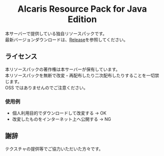 # <div align="center">Alcaris Resource Pack for Java Edition</div>

本サーバーで提供している独自リソースパックです。<br />
最新バージョンダウンロードは、[Release](https://github.com/AlcarisMinecraftServer/ResourcePack/releases)を参照してください。

## ライセンス

本リソースパックの著作権は本サーバーが保有しています。<br />
本リソースパックを無断で改変・再配布したり二次配布したりすることを一切禁じます。<br />
OSS ではありませんのでご注意ください。

### 使用例

- 個人利用目的でダウンロードして改変する → OK
- 改変したものをインターネット上へ公開する → NG

## 謝辞

テクスチャの提供等でご協力いただいた方々です。
